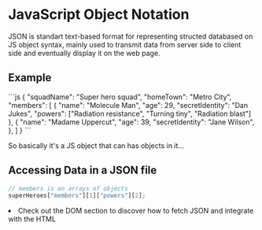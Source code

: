 <h1>JavaScript Object Notation</h1>

<p>JSON is standart text-based format for representing structed databased on JS object syntax, mainly used
to transmit data from server side to client side and eventually display it on the web page. </p>

<h2>Example</h2>
```js
{
  "squadName": "Super hero squad",
  "homeTown": "Metro City",
  "members": [
    {
      "name": "Molecule Man",
      "age": 29,
      "secretIdentity": "Dan Jukes",
      "powers": ["Radiation resistance", "Turning tiny", "Radiation blast"]
    },
    {
      "name": "Madame Uppercut",
      "age": 39,
      "secretIdentity": "Jane Wilson",
    },
  ]
}
```
<p>So basically it's a JS object that can has objects in it...  </p>

<h2>Accessing Data in a JSON file</h2>

```js
// members is an arrays of objects
superHeroes["members"][1]["powers"][2];
```

<li>Check out the DOM section to discover how to fetch JSON and integrate with the HTML</li>
